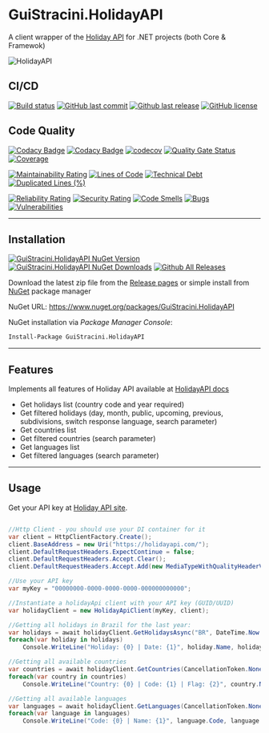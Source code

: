 # GuiStracini.HolidayAPI

A client wrapper of the [Holiday API](https://holidayapi.com/) for .NET projects (both Core & Framewok)

![HolidayAPI](https://raw.githubusercontent.com/guibranco/GuiStracini.HolidayAPI/master/logo.png)

## CI/CD

[![Build status](https://ci.appveyor.com/api/projects/status/2et11cwujyfnsruj?svg=true)](https://ci.appveyor.com/project/guibranco/2et11cwujyfnsruj)
[![GitHub last commit](https://img.shields.io/github/last-commit/guibranco/GuiStracini.HolidayAPI)](https://github.com/guibranco/GuiStracini.HolidayAPI)
[![Github last release](https://img.shields.io/github/release-date/guibranco/GuiStracini.HolidayAPI.svg?style=flat)](https://github.com/guibranco/GuiStracini.HolidayAPI)
[![GitHub license](https://img.shields.io/github/license/guibranco/GuiStracini.HolidayAPI)](https://github.com/guibranco/GuiStracini.HolidayAPI)

## Code Quality

[![Codacy Badge](https://api.codacy.com/project/badge/Grade/76b91975f0574a8399ec878494813f4d)](https://www.codacy.com/manual/guilherme_9/GuiStracini.HolidayAPI?utm_source=github.com&amp;utm_medium=referral&amp;utm_content=guibranco/GuiStracini.HolidayAPI&amp;utm_campaign=Badge_Grade)
[![Codacy Badge](https://api.codacy.com/project/badge/Coverage/76b91975f0574a8399ec878494813f4d)](https://www.codacy.com/manual/guilherme_9/GuiStracini.HolidayAPI?utm_source=github.com&utm_medium=referral&utm_content=guibranco/GuiStracini.HolidayAPI&utm_campaign=Badge_Coverage)
[![codecov](https://codecov.io/gh/guibranco/GuiStracini.HolidayAPI/branch/master/graph/badge.svg)](https://codecov.io/gh/guibranco/GuiStracini.HolidayAPI)
[![Quality Gate Status](https://sonarcloud.io/api/project_badges/measure?project=guibranco_GuiStracini.HolidayAPI&metric=alert_status)](https://sonarcloud.io/dashboard?id=guibranco_GuiStracini.HolidayAPI)
[![Coverage](https://sonarcloud.io/api/project_badges/measure?project=guibranco_GuiStracini.HolidayAPI&metric=coverage)](https://sonarcloud.io/dashboard?id=guibranco_GuiStracini.HolidayAPI)

[![Maintainability Rating](https://sonarcloud.io/api/project_badges/measure?project=guibranco_GuiStracini.HolidayAPI&metric=sqale_rating)](https://sonarcloud.io/dashboard?id=guibranco_GuiStracini.HolidayAPI)
[![Lines of Code](https://sonarcloud.io/api/project_badges/measure?project=guibranco_GuiStracini.HolidayAPI&metric=ncloc)](https://sonarcloud.io/dashboard?id=guibranco_GuiStracini.HolidayAPI)
[![Technical Debt](https://sonarcloud.io/api/project_badges/measure?project=guibranco_GuiStracini.HolidayAPI&metric=sqale_index)](https://sonarcloud.io/dashboard?id=guibranco_GuiStracini.HolidayAPI)
[![Duplicated Lines (%)](https://sonarcloud.io/api/project_badges/measure?project=guibranco_GuiStracini.HolidayAPI&metric=duplicated_lines_density)](https://sonarcloud.io/dashboard?id=guibranco_GuiStracini.HolidayAPI)

[![Reliability Rating](https://sonarcloud.io/api/project_badges/measure?project=guibranco_GuiStracini.HolidayAPI&metric=reliability_rating)](https://sonarcloud.io/dashboard?id=guibranco_GuiStracini.HolidayAPI)
[![Security Rating](https://sonarcloud.io/api/project_badges/measure?project=guibranco_GuiStracini.HolidayAPI&metric=security_rating)](https://sonarcloud.io/dashboard?id=guibranco_GuiStracini.HolidayAPI)
[![Code Smells](https://sonarcloud.io/api/project_badges/measure?project=guibranco_GuiStracini.HolidayAPI&metric=code_smells)](https://sonarcloud.io/dashboard?id=guibranco_GuiStracini.HolidayAPI)
[![Bugs](https://sonarcloud.io/api/project_badges/measure?project=guibranco_GuiStracini.HolidayAPI&metric=bugs)](https://sonarcloud.io/dashboard?id=guibranco_GuiStracini.HolidayAPI)
[![Vulnerabilities](https://sonarcloud.io/api/project_badges/measure?project=guibranco_GuiStracini.HolidayAPI&metric=vulnerabilities)](https://sonarcloud.io/dashboard?id=guibranco_GuiStracini.HolidayAPI)

---

## Installation
[![GuiStracini.HolidayAPI NuGet Version](https://img.shields.io/nuget/v/GuiStracini.HolidayAPI.svg?style=flat)](https://www.nuget.org/packages/GuiStracini.HolidayAPI/)
[![GuiStracini.HolidayAPI NuGet Downloads](https://img.shields.io/nuget/dt/GuiStracini.HolidayAPI.svg?style=flat)](https://www.nuget.org/packages/GuiStracini.HolidayAPI/)
[![Github All Releases](https://img.shields.io/github/downloads/guibranco/GuiStracini.HolidayAPI/total.svg?style=flat)](https://github.com/guibranco/GuiStracini.HolidayAPI)

Download the latest zip file from the [Release pages](https://github.com/guibranco/GuiStracini.HolidayAPI/releases) or simple install from [NuGet](https://www.nuget.org/packages/GuiStracini.HolidayAPI) package manager

NuGet URL: https://www.nuget.org/packages/GuiStracini.HolidayAPI

NuGet installation via *Package Manager Console*:

```ps
Install-Package GuiStracini.HolidayAPI
```

---

## Features

Implements all features of Holiday API available at [HolidayAPI docs](https://holidayapi.com/)

  - Get holidays list (country code and year required)
  - Get filtered holidays (day, month, public, upcoming, previous, subdivisions, switch response language, search parameter)
  - Get countries list
  - Get filtered countries (search parameter)
  - Get languages list
  - Get filtered languages (search parameter)

---

## Usage

Get your API key at [Holiday API site](https://holidayapi.com/).

```cs

//Http Client - you should use your DI container for it
var client = HttpClientFactory.Create();
client.BaseAddress = new Uri("https://holidayapi.com/");
client.DefaultRequestHeaders.ExpectContinue = false;
client.DefaultRequestHeaders.Accept.Clear();
client.DefaultRequestHeaders.Accept.Add(new MediaTypeWithQualityHeaderValue("application/json"));

//Use your API key
var myKey = "00000000-0000-0000-0000-000000000000";

//Instantiate a holidayApi client with your API key (GUID/UUID)
var holidayClient = new HolidayApiClient(myKey, client);

//Getting all holidays in Brazil for the last year:
var holidays = await holidayClient.GetHolidaysAsync("BR", DateTime.Now.Year-1, CancellationToken.None);
foreach(var holiday in holidays)
    Console.WriteLine("Holiday: {0} | Date: {1}", holiday.Name, holiday.Date);

//Getting all available countries
var countries = await holidayClient.GetCountries(CancellationToken.None);
foreach(var country in countries)
    Console.WriteLine("Country: {0} | Code: {1} | Flag: {2}", country.Name, country.Code, country.Flag);

//Getting all available languages
var languages = await holidayClient.GetLanguages(CancellationToken.None);
foreach(var language in languages)
    Console.WriteLine("Code: {0} | Name: {1}", language.Code, language.Name);
```
